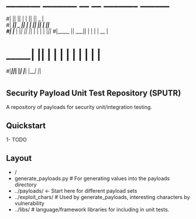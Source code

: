 # _______  _______  __   __  _______  ______   
#|       ||       ||  | |  ||       ||    _ |  
#|  _____||    _  ||  | |  ||_     _||   | ||  
#| |_____ |   |_| ||  |_|  |  |   |  |   |_||_ 
#|_____  ||    ___||       |  |   |  |    __  |
# _____| ||   |    |       |  |   |  |   |  | |
#|_______||___|    |_______|  |___|  |___|  |_|
#

Security Payload Unit Test Repository (SPUTR)
---
A repository of payloads for security unit/integration testing.

Quickstart
--
1- TODO

Layout
--
* /
* generate_payloads.py # For generating values into the payloads directory
* ../payloads/ <- Start here for different payload sets
* ../exploit_chars/ # Used by generate_payloads, interesting characters by vulnerability
* ../libs/ # language/framework libraries for including in unit tests.
